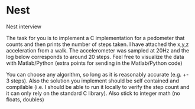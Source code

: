 Nest
====

Nest interview

The task for you is to implement a C implementation for a pedometer that counts and then prints the number of steps taken. I have attached the x,y,z acceleration from a walk. The accelerometer was sampled at 20Hz and the log below corresponds to around 20 steps.  Feel free to visualize the data with Matlab/Python (extra points for sending in the Matlab/Python code)

You can choose any algorithm, so long as it is reasonably accurate (e.g. +- 3 steps). Also the solution you implement should be self contained and compilable (i.e. I should be able to run it locally to verify the step count and it can only rely on the standard C library). Also stick to integer math (no floats, doubles)
